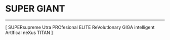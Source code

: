 # SUPER GIANT
---
[ SUPERsupreme Utra PROfesional ELITE ReVolutIonary GIGA intelligent ArtIfical neXus TITAN ]
